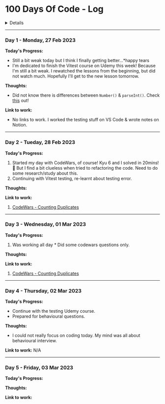 # 100 Days Of Code - Log
<details>
### Saturday, 25 Feb 2023 (DELETED)

Round 2 first thought: I was failed at day 21. I'll try my best for this round! DONT GIVE UP CHIN YING!!

**Today's Progress:**
- I did a coding challenge yesterday and tried to write a test but I got into error and error & I was able to solve it today. This [article](https://stackoverflow.com/questions/59443525/require-not-working-in-module-type-nodejs-script) saved me.
- Did an OOP coding challenge. I will do more OOP coding challenges from now on.

**Thoughts:**
- `require` & `import` are from different "version" of JS. 
- `require` is from **CommonJS-like Node.js native modules** & `import` is from **ESM (JavaScript modules, type = "module")**

- Date.toString() will return returns a string representing the specified Date object interpreted in the **local timezone**.

**Link to work:** 
- I cant share my coding challenge nor my test.
- [Help Grinch steal Christmas from JS programmers](https://www.codewars.com/kata/63387232198a4c00286aa349/solutions/javascript)

---
 
### Sunday, 26 Feb 2023 (DELETED)
Was sick and in bed all day... :( I just want to get well soon!!! 
I will restart the count.

</details>

---

### Day 1 - Monday, 27 Feb 2023

**Today's Progress:**
- Still a bit weak today but I think I finally getting better...*happy tears
- I'm dedicated to finish the Vitest course on Udemy this week! Because I'm still a bit weak. I rewatched the lessons from the beginning, but did not watch much. Hopefully I'll get to the new lesson tomorrow.

**Thoughts:**
- Did not know there is differences between `Number()` & `parseInt()`. Check [this](https://thisthat.dev/number-constructor-vs-parse-int/#:~:text=Number()%20converts%20the%20type%20whereas%20parseInt%20parses%20the%20value%20of%20input.&text=As%20you%20see%2C%20parseInt%20will,to%20convert%20the%20entire%20string.) out!

**Link to work:** 
- No links to work. I worked the testing stuff on VS Code & wrote notes on Notion.

---
### Day 2 - Tueday, 28 Feb 2023

**Today's Progress:**
1. Started my day with CodeWars, of course! Kyu 6 and I solved in 20mins! 🤩 But I find a bit clueless when tried to refactoring the code. Need to do some research/study about this.
2. Continuing with Vitest testing, re-learnt about testing error. 

**Thoughts:**

**Link to work:** 
1. [CodeWars - Counting Duplicates](https://www.codewars.com/kata/54bf1c2cd5b56cc47f0007a1/solutions/javascript)

---

### Day 3 - Wednesday, 01 Mar 2023

**Today's Progress:**
1. Was working all day * Did some codewars questions only.

**Thoughts:**

**Link to work:** 
1. [CodeWars - Counting Duplicates](https://www.codewars.com/kata/563fb342f47611dae800003c/solutions/javascript)

---

### Day 4 - Thursday, 02 Mar 2023

**Today's Progress:**
- Continue with the testing Udemy course.
- Prepared for behavioural questions.

**Thoughts:**
- I could not really focus on coding today. My mind was all about behavioural interview.

**Link to work:** 
N/A

---

### Day 5 - Friday, 03 Mar 2023

**Today's Progress:**


**Thoughts:**


**Link to work:** 





